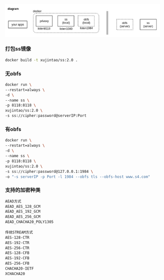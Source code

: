 ![](https://github.com/xujintao/deven/blob/master/ss/ss.jpg)

### 打包ss镜像
```sh
docker build -t xujintao/ss:2.0 .
```

### 无obfs
```sh
docker run \
--restart=always \
-d \
--name ss \
-p 8118:8118 \
xujintao/ss:2.0 \
-s ss://cipher:password@serverIP:Port
```

### 有obfs
```sh
docker run \
--restart=always \
-d \
--name ss \
-p 8118:8118 \
xujintao/ss:2.0 \
-s ss://cipher:password@127.0.0.1:1984 \
-o "-s serverIP -p Port -l 1984 --obfs tls --obfs-host www.s4.com"
```

### 支持的加密种类
```sh
AEAD方式
AEAD_AES_128_GCM
AEAD_AES_192_GCM
AEAD_AES_256_GCM
AEAD_CHACHA20_POLY1305

传统STREAM方式
AES-128-CTR
AES-192-CTR
AES-256-CTR
AES-128-CFB
AES-192-CFB
AES-256-CFB
CHACHA20-IETF
XCHACHA20
```
